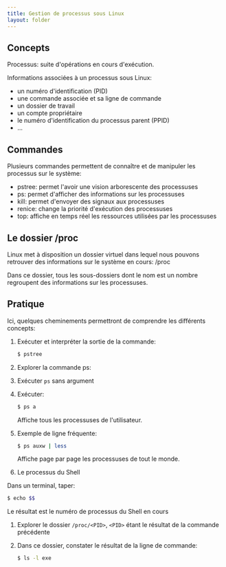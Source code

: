 ```yaml
---
title: Gestion de processus sous Linux
layout: folder
---
```


## Concepts

Processus: suite d'opérations en cours d'exécution.

Informations associées à un processus sous Linux:
- un numéro d'identification (PID)
- une commande associée et sa ligne de commande
- un dossier de travail
- un compte propriétaire
- le numéro d'identification du processus parent (PPID)
- ...

## Commandes

Plusieurs commandes permettent de connaître et de manipuler les processus
sur le système:

- pstree: permet l'avoir une vision arborescente des processuses
- ps: permet d'afficher des informations sur les processuses
- kill: permet d'envoyer des signaux aux processuses
- renice: change la priorité d'exécution des processuses
- top: affiche en temps réel les ressources utilisées par les processuses

## Le dossier /proc

Linux met à disposition un dossier virtuel dans lequel nous pouvons
retrouver des informations sur le système en cours: /proc

Dans ce dossier, tous les sous-dossiers dont le nom est un nombre
regroupent des informations sur les processuses.

## Pratique

Ici, quelques cheminements permettront de comprendre les différents
concepts:

1. Exécuter et interpréter la sortie de la commande:

   ```bash
   $ pstree
   ```

2. Explorer la commande ps:

  1. Exécuter `ps` sans argument

  2. Exécuter:

     ```bash
     $ ps a
     ```

     Affiche tous les processuses de l'utilisateur.

  3. Exemple de ligne fréquente:
    
     ```bash
     $ ps auxw | less
     ```

     Affiche page par page les processuses de tout le monde.

3. Le processus du Shell

  Dans un terminal, taper:

  ```bash
  $ echo $$
  ```

  Le résultat est le numéro de processus du Shell en cours

  1. Explorer le dossier `/proc/<PID>`, `<PID>` étant le résultat de la
     commande précédente

  2. Dans ce dossier, constater le résultat de la ligne de commande:

     ```bash
     $ ls -l exe
     ```

